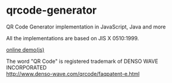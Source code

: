 # qrcode-generator
QR Code Generator implementation in JavaScript, Java and more

All the implementations are based on JIS X 0510:1999.

[online demo(js)](https://kazuhikoarase.github.io/qrcode-generator/js/demo/)

The word "QR Code" is registered trademark of DENSO WAVE INCORPORATED
<br/>http://www.denso-wave.com/qrcode/faqpatent-e.html
